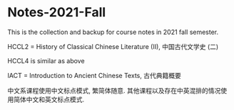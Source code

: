 # Notes-2021-Fall

This is the collection and backup for course notes in 2021 fall semester. 



HCCL2 = History of Classical Chinese Literature (II), 中国古代文学史 (二)

HCCL4 is similar as above

IACT = Introduction to Ancient Chinese Texts, 古代典籍概要



中文系课程使用中文标点模式, 繁简体随意. 其他课程以及存在中英混排的情况使用简体中文和英文标点模式. 
